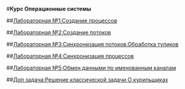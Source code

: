 #**Курс Операционные системы**

##[Лабораторная №1:Создание процессов](https://github.com/MariaShakuro/OperationalSystems_2/tree/main/Laba1)

##[Лабораторная №2:Создание потоков](https://github.com/MariaShakuro/OperationalSystems_2/tree/main/Laba2)

##[Лабораторная №3:Синхронизация потоков.Обработка тупиков](https://github.com/MariaShakuro/OperationalSystems_2/tree/main/Laba_3a)

##[Лабораторная №4:Синхронизация процессов](https://github.com/MariaShakuro/OperationalSystems_2/tree/main/Laba_4 )

##[Лабораторная №5:Обмен данными по именованным каналам]()

##[Доп задача:Решение классической задачи О курильщиках]()


